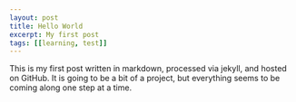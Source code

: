 ```yaml
---
layout: post
title: Hello World
excerpt: My first post
tags: [[learning, test]]
---
```


This is my first post written in markdown, processed via jekyll, and hosted on GitHub. It is going to be a bit of a project, but everything seems to be coming along one step at a time.  